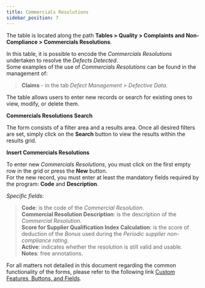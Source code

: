 ```yaml
---
title: Commercials Resolutions 
sidebar_position: 7
---
```


The table is located along the path **Tables > Quality > Complaints and Non-Compliance > Commercials Resolutions**.

In this table, it is possible to encode the *Commercials Resolutions* undertaken to resolve the *Defects Detected*.   
Some examples of the use of *Commercials Resolutions* can be found in the management of:
> **Claims** - in the tab *Defect Management > Defective Data*.

The table allows users to enter new records or search for existing ones to view, modify, or delete them.

**Commercials Resolutions Search**

The form consists of a filter area and a results area. Once all desired filters are set, simply click on the **Search** button to view the results within the results grid.

**Insert Commercials Resolutions**

To enter new *Commercials Resolutions*, you must click on the first empty row in the grid or press the **New** button.   
For the new record, you must enter at least the mandatory fields required by the program: **Code** and **Description**.

*Specific fields*: 
    
> **Code**: is the code of the *Commercial Resolution*.   
> **Commercial Resolution Description**: is the description of the *Commercial Resolution*.   
> **Score for Supplier Qualification Index Calculation**: is the score of deduction of the *Bonus* used during the *Periodic supplier non-compliance rating*.   
> **Active**: indicates whether the resolution is still valid and usable.   
> **Notes**: free annotations.

For all matters not detailed in this document regarding the common functionality of the forms, please refer to the following link [Custom Features, Buttons, and Fields](/docs/guide/common).